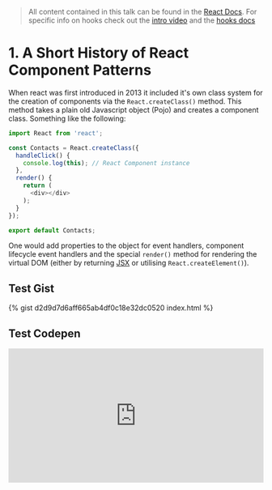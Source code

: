 > All content contained in this talk can be found in the [React Docs](https://reactjs.org/docs/getting-started.html). For specific info on hooks check out the [intro video](https://youtu.be/dpw9EHDh2bM) and the [hooks docs](https://reactjs.org/docs/hooks-intro.html)

# 1. A Short History of React Component Patterns

When react was first introduced in 2013 it included it's own class system for the creation of components via the ```React.createClass()``` method. This method takes a plain old Javascript object (Pojo) and creates a component class. Something like the following:

``` javascript
import React from 'react';

const Contacts = React.createClass({
  handleClick() {
    console.log(this); // React Component instance
  },
  render() {
    return (
      <div></div>
    );
  }
});

export default Contacts;
```

One would add properties to the object for event handlers, component lifecycle event handlers and the special ```render()``` method for rendering the virtual DOM (either by returning [JSX](https://reactjs.org/docs/introducing-jsx.html) or utilising ```React.createElement()```). 

## Test Gist

{% gist d2d9d7d6aff665ab4df0c18e32dc0520 index.html %}

<code data-gist-id="d2d9d7d6aff665ab4df0c18e32dc0520" data-gist-file="index.html" data-gist-highlight-line="1,3,5"></code>

## Test Codepen

<iframe height="265" style="width: 100%;" scrolling="no" title="Codepen Test" src="https://codepen.io/richardpj-the-animator/embed/gOroqew?height=265&theme-id=light&default-tab=html,result" frameborder="no" loading="lazy" allowtransparency="true" allowfullscreen="true">
  See the Pen <a href='https://codepen.io/richardpj-the-animator/pen/gOroqew'>Codepen Test</a> by Richard Pierce-Jones
  (<a href='https://codepen.io/richardpj-the-animator'>@richardpj-the-animator</a>) on <a href='https://codepen.io'>CodePen</a>.
</iframe>
